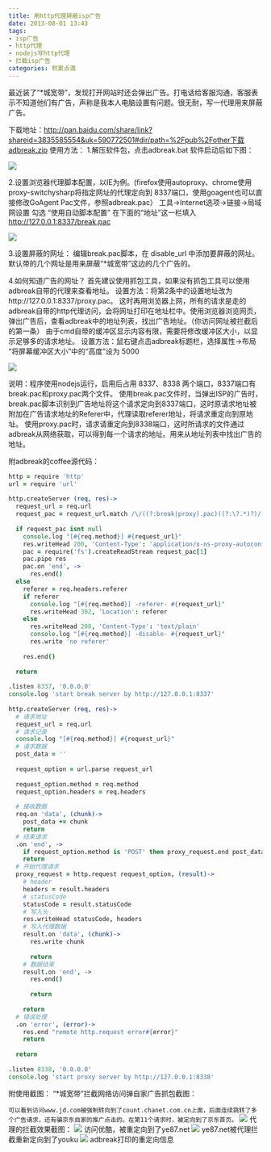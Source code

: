 ```yaml
---
title: 用http代理屏蔽isp广告
date: 2013-08-01 13:43
tags:
- isp广告
- http代理
- nodejs写http代理
- 拦截isp广告
categories: 积累点滴
---
```


最近装了“*城宽带”，发现打开网站时还会弹出广告。打电话给客服沟通，客服表示不知道他们有广告，声称是我本人电脑设置有问题。很无耐，写一代理用来屏蔽广告。

下载地址：http://pan.baidu.com/share/link?shareid=3835585554&uk=590772501#dir/path=%2Fpub%2Fother下载adbreak.zip
使用方法：
1.解压软件包，点击adbreak.bat
软件启动后如下图：

![](/img/201307/2013-07-29_165144.png)

2.设置浏览器代理脚本配置，以IE为例。(firefox使用autoproxy、chrome使用proxy-switchysharp将指定网址的代理定向到 8337端口，使用goagent也可以直接修改GoAgent Pac文件，参照adbreak.pac）
工具->Internet选项->链接->局域网设置 勾选 “使用自动脚本配置” 在下面的“地址”这一栏填入 http://127.0.0.1:8337/break.pac

![](/img/201307/2013-07-29_164646.png)

3.设置屏蔽的网址：
编辑break.pac脚本，在 disable_url 中添加要屏蔽的网址。默认带的几个网址是用来屏蔽“*城宽带”这边的几个广告的。

4.如何知道广告的网址？
首先建议使用抓包工具，如果没有抓包工具可以使用adbreak自带的代理来查看地址。
设置方法：将第2条中的设置地址改为http://127.0.0.1:8337/proxy.pac。
这时再用浏览器上网，所有的请求是走的adbreak自带的http代理访问，会将网址打印在地址栏中。使用浏览器浏览网页，弹出广告后，查看adbreak中的地址列表，找出广告地址。（你访问网址被拦截后的第一条）
由于cmd自带的缓冲区显示内容有限，需要将修改缓冲区大小，以显示足够多的请求地址。
设置方法：鼠右键点击adbreak标题栏，选择属性->布局 “将屏幕缓冲区大小”中的“高度”设为 5000

![](/img/201307/2013-07-29_171006.png)

说明：程序使用nodejs运行，启用后占用 8337、8338 两个端口，8337端口有break.pac和proxy.pac两个文件。
使用break.pac文件时，当弹出ISP的广告时，break.pac脚本识别到广告地址将这个请求定向到8337端口，这时原请求地址被附加在广告请求地址的Referer中，代理读取referer地址，将请求重定向到原地址。
使用proxy.pac时，请求请重定向到8338端口，这时所请求的文件通过adbreak从网络获取，可以得到每一个请求的地址。用来从地址列表中找出广告的地址。

附adbreak的coffee源代码：

```coffee
http = require 'http'
url = require 'url'
 
http.createServer (req, res)->
  request_url = req.url
  request_pac = request_url.match /\/((?:break|proxy).pac)((?:\?.*)?)/
 
  if request_pac isnt null
    console.log "[#{req.method}] #{request_url}"
    res.writeHead 200, 'Content-Type': 'application/x-ns-proxy-autoconfig'
    pac = require('fs').createReadStream request_pac[1]
    pac.pipe res
    pac.on 'end', ->
      res.end()
  else
    referer = req.headers.referer
    if referer
      console.log "[#{req.method}] -referer- #{request_url}"
      res.writeHead 302, 'Location': referer
    else
      res.writeHead 200, 'Content-Type': 'text/plain'
      console.log "[#{req.method}] -disable- #{request_url}"
      res.write 'no referer'
 
    res.end()
 
  return
 
.listen 8337, '0.0.0.0'
console.log 'start break server by http://127.0.0.1:8337'
 
http.createServer (req, res)->
  # 请求地址
  request_url = req.url
  # 请求记录
  console.log "[#{req.method}] #{request_url}"
  # 请求数据
  post_data = ''
 
  request_option = url.parse request_url
 
  request_option.method = req.method
  request_option.headers = req.headers
 
  # 接收数据
  req.on 'data', (chunk)->
    post_data += chunk
    return
  # 结束请求
  .on 'end', ->
    if request_option.method is 'POST' then proxy_request.end post_data else proxy_request.end()
    return
  # 开始代理请求
  proxy_request = http.request request_option, (result)->
    # header
    headers = result.headers
    # statusCode
    statusCode = result.statusCode
    # 写入头
    res.writeHead statusCode, headers
    # 写入代理数据
    result.on 'data', (chunk)->
      res.write chunk
 
      return
    # 数据结束
    result.on 'end', ->
      res.end()
 
      return
 
    return
  # 错误处理
  .on 'error', (error)->
    res.end "remote http.request error#{error}"
    return
 
  return
 
.listen 8338, '0.0.0.0'
console.log 'start proxy server by http://127.0.0.1:8338'
```

附使用截图：
“*城宽带”拦截网络访问弹自家广告抓包截图：

`可以看到访问www.jd.com被强制转向到了count.chanet.com.cn上面，后面连续跳转了多个广告请求，还有骗京东自家的推广点击的。在第11个请求时，被定向到了京东首页。`
![](/img/201307/2013-07-29_162455.png)
代理的拦截效果截图：
![](/img/201307/2013-07-27_204030.png)
访问优酷，被重定向到了ye87.net
![](/img/201307/2013-07-27_204102.png)
ye87.net被代理拦截重新定向到了youku
![](/img/201307/2013-07-27_204141.png)
adbreak打印的重定向信息